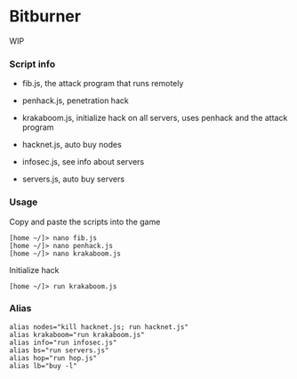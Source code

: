 # Bitburner

WIP

### Script info

- fib.js, the attack program that runs remotely
- penhack.js, penetration hack
- krakaboom.js, initialize hack on all servers, uses penhack and the attack program

- hacknet.js, auto buy nodes
- infosec.js, see info about servers
- servers.js, auto buy servers

### Usage

Copy and paste the scripts into the game

```
[home ~/]> nano fib.js
[home ~/]> nano penhack.js
[home ~/]> nano krakaboom.js
```

Initialize hack

```
[home ~/]> run krakaboom.js
```

### Alias

```
alias nodes="kill hacknet.js; run hacknet.js"
alias krakaboom="run krakaboom.js"
alias info="run infosec.js"
alias bs="run servers.js"
alias hop="run hop.js"
alias lb="buy -l"
```
